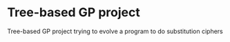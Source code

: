 # Tree-based GP project
Tree-based GP project trying to evolve a program to do substitution ciphers
